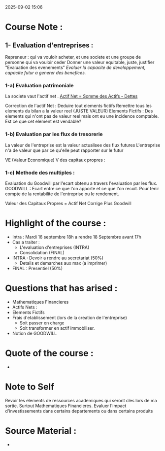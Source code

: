 2025-09-02 15:06
# Course Note :
## 1- Evaluation d'entreprises :
Repreneur : qui va vouloir acheter, et  une societe et une groupe de personne qui va vouloir ceder
Donner une valeur equitable, juste, justifier
"Evaluation des evenements"
*Evaluer la capacite de developpement, capacite futur a generer des benefices.*
### 1-a) Evaluation patrimoniale
La societe vaut l'actif net .
<u>Actif Net = Somme des Actifs - Dettes</u>

Correction de l'actif Net :
	Deduire tout elements fictifs
	Remettre tous les elements du bilan a la valeur reel (JUSTE VALEUR)
Elements Fictifs :
	Des elements qui n'ont pas de valeur reel mais ont eu une incidence comptable.
	Est ce que cet element est vendable?

### 1-b) Evaluation par les flux de tresorerie
La valeur de l'entreprise est la valeur actualisee des flux futures 
L'entreprise n'a de valeur que par ce qu'elle peut rapporter sur le futur

VE (Valeur Economique)
V des capitaux propres : 

### 1-c) Methode des multiples :
Evaluation du Goodwill par l'ecart obtenu a travers l'evaluation par les flux.
GOODWILL : Ecart entre ce que l'on apporte et ce que l'on recoit.
Pour tenir compte de la rentabilite de l'entreprise ou le rendement.

Valeur des Capitaux Propres = Actif Net Corrige Plus Goodwill 

# Highlight of the course :
- Intra : Mardi 16 septembre 18h a rendre 18 Septembre avant 17h
- Cas a traiter : 
	- L'evaluation d'entreprises (INTRA)
	- Consolidation (FINAL)
- INTRA : Devoir a rendre au secretariat (50%)
	- Details et demarches aux max (a imprimer)
- FINAL : Presentiel  (50%)
  
# Questions that has arised :
- Mathematiques Financieres
- Actifs Nets : 
- Elements Fictifs
- Frais d'etablissement (lors de la creation de l'entreprise)
	- Soit passer en charge
	- Soit transformer en actif immobiliser.
- Notion de GOODWILL
# Quote of the course :
- 
# Note to Self
Revoir les elements de ressources academiques qui seront cles lors de ma sortie. 
Surtout Mathematiques Financieres. 
Evaluer l'impact d'investissements dans certains departements ou dans certains produits
# Source Material :
- 